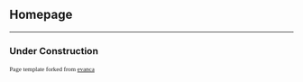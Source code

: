 ## Homepage

---

### Under Construction

<p style="font-size:11px; font-family:HelveticaNeue-CondensedBold">Page template forked from <a href="https://github.com/evanca/quick-portfolio">evanca</a></p>
<!-- Remove above link if you don't want to attibute -->
